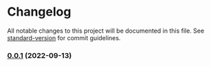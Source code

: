 # Changelog

All notable changes to this project will be documented in this file. See [standard-version](https://github.com/conventional-changelog/standard-version) for commit guidelines.

### [0.0.1](https://github.com/achareh-co/achar/releases/tag/v0.0.1) (2022-09-13)
